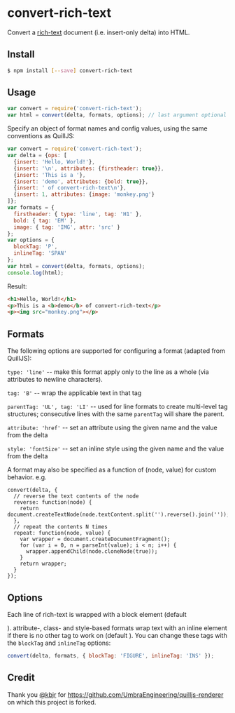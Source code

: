 # convert-rich-text

Convert a [rich-text](https://github.com/ottypes/rich-text) document (i.e. insert-only delta) into HTML.

## Install

```bash
$ npm install [--save] convert-rich-text
```

## Usage

```javascript
var convert = require('convert-rich-text');
var html = convert(delta, formats, options); // last argument optional
```

Specify an object of format names and config values, using the same conventions
as QuillJS:

```javascript
var convert = require('convert-rich-text');
var delta = {ops: [
  {insert: 'Hello, World!'},
  {insert: '\n', attributes: {firstheader: true}},
  {insert: 'This is a '},
  {insert: 'demo', attributes: {bold: true}},
  {insert: ' of convert-rich-text\n'},
  {insert: 1, attributes: {image: 'monkey.png'}
]};
var formats = {
  firstheader: { type: 'line', tag: 'H1' },
  bold: { tag: 'EM' },
  image: { tag: 'IMG', attr: 'src' }
};
var options = {
  blockTag: 'P',
  inlineTag: 'SPAN'
};
var html = convert(delta, formats, options);
console.log(html);
```

Result:

```html
<h1>Hello, World!</h1>
<p>This is a <b>demo</b> of convert-rich-text</p>
<p><img src="monkey.png"></p>
```

## Formats

The following options are supported for configuring a format (adapted from QuillJS):

`type: 'line'` -- make this format apply only to the line as a whole (via attributes to newline characters).

`tag: 'B'` -- wrap the applicable text in that tag

`parentTag: 'UL', tag: 'LI'` -- used for line formats to create multi-level tag structures; consecutive lines with the same `parentTag` will share the parent.

`attribute: 'href'` -- set an attribute using the given name and the value from the delta

`style: 'fontSize'` -- set an inline style using the given name and the value from the delta

A format may also be specified as a function of (node, value) for custom behavior. e.g.

```
convert(delta, {
  // reverse the text contents of the node
  reverse: function(node) {
    return document.createTextNode(node.textContent.split('').reverse().join(''));
  },
  // repeat the contents N times
  repeat: function(node, value) {
    var wrapper = document.createDocumentFragment();
    for (var i = 0, n = parseInt(value); i < n; i++) {
      wrapper.appendChild(node.cloneNode(true));
    }
    return wrapper;
  }
});
```

## Options

Each line of rich-text is wrapped with a block element (default <div>).
attribute-, class- and style-based formats wrap text with an inline element if there is no other tag to work on (default <span>).
You can change these tags with the `blockTag` and `inlineTag` options:

```javascript
convert(delta, formats, { blockTag: 'FIGURE', inlineTag: 'INS' });
```

## Credit

Thank you [@kbjr](https://github.com/kbjr) for https://github.com/UmbraEngineering/quilljs-renderer on which this project is forked.
